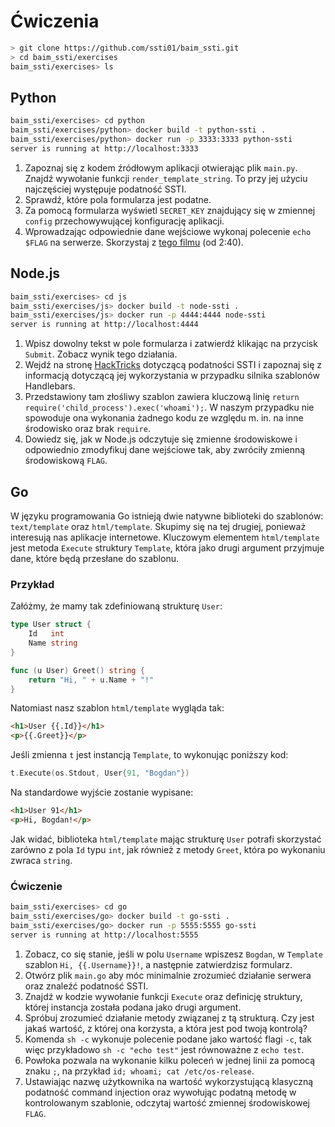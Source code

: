 # Ćwiczenia

```bash
> git clone https://github.com/ssti01/baim_ssti.git
> cd baim_ssti/exercises
baim_ssti/exercises> ls
```

## Python

```bash
baim_ssti/exercises> cd python
baim_ssti/exercises/python> docker build -t python-ssti .
baim_ssti/exercises/python> docker run -p 3333:3333 python-ssti
server is running at http://localhost:3333
```

1. Zapoznaj się z kodem źródłowym aplikacji otwierając plik `main.py`. Znajdź wywołanie funkcji `render_template_string`. To przy jej użyciu najczęściej występuje podatność SSTI.
2. Sprawdź, które pola formularza jest podatne.
3. Za pomocą formularza wyświetl `SECRET_KEY` znajdujący się w zmiennej `config` przechowywującej konfigurację aplikacji.
4. Wprowadzając odpowiednie dane wejściowe wykonaj polecenie `echo $FLAG` na serwerze. Skorzystaj z [tego filmu](https://www.youtube.com/watch?v=VBifwXFQJMQ) (od 2:40).

## Node.js

```bash
baim_ssti/exercises> cd js
baim_ssti/exercises/js> docker build -t node-ssti .
baim_ssti/exercises/js> docker run -p 4444:4444 node-ssti
server is running at http://localhost:4444
```

1. Wpisz dowolny tekst w pole formularza i zatwierdź klikając na przycisk `Submit`. Zobacz wynik tego działania.
2. Wejdź na stronę [HackTricks](https://book.hacktricks.xyz/pentesting-web/ssti-server-side-template-injection) dotyczącą podatności SSTI i zapoznaj się z informacją dotyczącą jej wykorzystania w przypadku silnika szablonów Handlebars.
3. Przedstawiony tam złośliwy szablon zawiera kluczową linię `return require('child_process').exec('whoami');`. W naszym przypadku nie spowoduje ona wykonania żadnego kodu ze względu m. in. na inne środowisko oraz brak `require`.
4. Dowiedz się, jak w Node.js odczytuje się zmienne środowiskowe i odpowiednio zmodyfikuj dane wejściowe tak, aby zwróciły zmienną środowiskową `FLAG`.

## Go

W języku programowania Go istnieją dwie natywne biblioteki do szablonów: `text/template` oraz `html/template`. Skupimy się na tej drugiej, ponieważ interesują nas aplikacje internetowe. Kluczowym elementem `html/template` jest metoda `Execute` struktury `Template`, która jako drugi argument przyjmuje dane, które będą przesłane do szablonu.

### Przykład

Załóżmy, że mamy tak zdefiniowaną strukturę `User`:

```go
type User struct {
	Id   int
	Name string
}

func (u User) Greet() string {
	return "Hi, " + u.Name + "!"
}
```

Natomiast nasz szablon `html/template` wygląda tak:

```html
<h1>User {{.Id}}</h1>
<p>{{.Greet}}</p>
```

Jeśli zmienna `t` jest instancją `Template`, to wykonując poniższy kod:

```go
t.Execute(os.Stdout, User{91, "Bogdan"})
```

Na standardowe wyjście zostanie wypisane:

```html
<h1>User 91</h1>
<p>Hi, Bogdan!</p>
```

Jak widać, biblioteka `html/template` mając strukturę `User` potrafi skorzystać zarówno z pola `Id` typu `int`, jak również z metody `Greet`, która po wykonaniu zwraca `string`.

### Ćwiczenie

```bash
baim_ssti/exercises> cd go
baim_ssti/exercises/go> docker build -t go-ssti .
baim_ssti/exercises/go> docker run -p 5555:5555 go-ssti
server is running at http://localhost:5555
```

1. Zobacz, co się stanie, jeśli w polu `Username` wpiszesz `Bogdan`, w `Template` szablon `Hi, {{.Username}}!`, a następnie zatwierdzisz formularz.
2. Otwórz plik `main.go` aby móc minimalnie zrozumieć działanie serwera oraz znaleźć podatność SSTI.
3. Znajdź w kodzie wywołanie funkcji `Execute` oraz definicję struktury, której instancja została podana jako drugi argument.
4. Spróbuj zrozumieć działanie metody związanej z tą strukturą. Czy jest jakaś wartość, z której ona korzysta, a która jest pod twoją kontrolą?
5. Komenda `sh -c` wykonuje polecenie podane jako wartość flagi `-c`, tak więc przykładowo `sh -c "echo test"` jest równoważne z `echo test`.
6. Powłoka pozwala na wykonanie kilku poleceń w jednej linii za pomocą znaku `;`, na przykład `id; whoami; cat /etc/os-release`.
7. Ustawiając nazwę użytkownika na wartość wykorzystującą klasyczną podatność command injection oraz wywołując podatną metodę w kontrolowanym szablonie, odczytaj wartość zmiennej środowiskowej `FLAG`.

